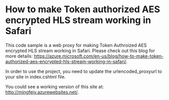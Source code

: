 # How to make Token authorized AES encrypted HLS stream working in Safari

This code sample is a web proxy for making Token Authroized AES encrypted HLS stream working in Safari. Please check out this blog for more details: https://azure.microsoft.com/en-us/blog/how-to-make-token-authorized-aes-encrypted-hls-stream-working-in-safari/. 

In order to use the project, you need to update the urlencoded_proxyurl to your site in index.cshtml file. 

You could see a working version of this site at: http://mingfeiy.azurewebsites.net/. 
